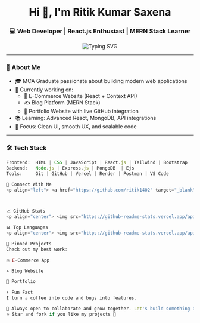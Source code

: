 <h1 align="center">Hi 👋, I'm Ritik Kumar Saxena</h1>
<h3 align="center">💻 Web Developer | React.js Enthusiast | MERN Stack Learner</h3>

<p align="center">
  <img src="https://readme-typing-svg.demolab.com?font=Fira+Code&duration=2000&pause=1000&color=0AE0F8&center=true&vCenter=true&width=435&lines=Code.+Create.+Deploy.+Repeat.;Crafting+the+Web+1+pixel+at+a+time;React.js+%7C+Node.js+%7C+MongoDB+%7C+Express" alt="Typing SVG" />
</p>

---

### 🚀 About Me

- 🎓 MCA Graduate passionate about building modern web applications  
- 🔨 Currently working on:  
  - 🛒 E-Commerce Website (React + Context API)  
  - ✍️ Blog Platform (MERN Stack)  
  - 🧾 Portfolio Website with live GitHub integration  
- 📚 Learning: Advanced React, MongoDB, API integrations  
- 🧠 Focus: Clean UI, smooth UX, and scalable code

---

### 🛠️ Tech Stack
```js
Frontend:  HTML | CSS | JavaScript | React.js | Tailwind | Bootstrap
Backend:   Node.js | Express.js | MongoDB  | Ejs
Tools:     Git | GitHub | Vercel | Render | Postman | VS Code  

🔗 Connect With Me
<p align="left"> <a href="https://github.com/ritik1402" target="_blank"><img src="https://img.shields.io/badge/GitHub-ritik1402-black?style=for-the-badge&logo=github"></a> <a href="mailto:ritiksaxenaofficial@gmail.com" target="_blank"><img src="https://img.shields.io/badge/Email-Gmail-red?style=for-the-badge&logo=gmail&logoColor=white"></a> <a href="https://www.linkedin.com/in/your-linkedin" target="_blank"><img src="https://img.shields.io/badge/LinkedIn-ritik-blue?style=for-the-badge&logo=linkedin"></a> <a href="https://your-portfolio.vercel.app" target="_blank"><img src="https://img.shields.io/badge/Portfolio-Visit-green?style=for-the-badge&logo=vercel"></a> </p>



📈 GitHub Stats
<p align="center"> <img src="https://github-readme-stats.vercel.app/api?username=ritik1402&show_icons=true&theme=radical" height="150" /> <img src="https://github-readme-streak-stats.herokuapp.com?user=ritik1402&theme=radical&hide_border=false" height="150" /> </p>

📊 Top Languages
<p align="center"> <img src="https://github-readme-stats.vercel.app/api/top-langs/?username=ritik1402&layout=compact&theme=radical" /> </p>

📌 Pinned Projects
Check out my best work:

🔥 E-Commerce App

✍️ Blog Website

🧾 Portfolio

⚡ Fun Fact
I turn ☕ coffee into code and bugs into features.

💬 Always open to collaborate and grow together. Let's build something amazing!
⭐ Star and fork if you like my projects 🙌
